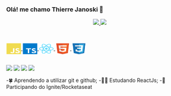 ### Olá! me chamo Thierre Janoski 👋

<div align="center">
  <a href="https://github.com/thierre7">
  <img height="180em" src="https://github-readme-stats.vercel.app/api?username=thierre7&show_icons=true&theme=react&include_all_commits=true&count_private=true"/>
  <img height="180em" src="https://github-readme-stats.vercel.app/api/top-langs/?username=thierre7&layout=compact&langs_count=7&theme=react"/>
</div>
  
  ##
  
  <div style="display: inline_block"><br>
  <img align="center" alt="Js" height="30" width="40" src="https://raw.githubusercontent.com/devicons/devicon/master/icons/javascript/javascript-plain.svg">
  <img align="center" alt="Ts" height="30" width="40" src="https://raw.githubusercontent.com/devicons/devicon/master/icons/typescript/typescript-plain.svg">
  <img align="center" alt="React" height="30" width="40" src="https://raw.githubusercontent.com/devicons/devicon/master/icons/react/react-original.svg">
  <img align="center" alt="HTML" height="30" width="40" src="https://raw.githubusercontent.com/devicons/devicon/master/icons/html5/html5-original.svg">
  <img align="center" alt="CSS" height="30" width="40" src="https://raw.githubusercontent.com/devicons/devicon/master/icons/css3/css3-original.svg">
</div>

  ##
  
  <div>
     <a href="https://instagram.com/thierrejanoski" target="_blank"><img src="https://img.shields.io/badge/-Instagram-%23E4405F?style=for-the-badge&logo=instagram&logoColor=white" target="_blank"></a>
    <a href = "thierre74@gmail.com"><img src=https://img.shields.io/badge/Gmail-D14836?style=for-the-badge&logo=gmail&logoColor=white target="_blank"></a>
    <a href=https://linkedin.com/in/thierre-janoski-041a871a1 target="_blank"><img src="https://img.shields.io/badge/-LinkedIn-%230077B5?style=for-the-badge&logo=linkedin&logoColor=white" target="_blank"></a> 
   <a href="https://www.facebook.com/thierre.janoski" target="_blank"><img src=https://img.shields.io/badge/Facebook-1877F2?style=for-the-badge&logo=facebook&logoColor=white target="_blank"></a>
  </div>
  
-🍀 Aprendendo a utilizar git e github;
-👨‍🎓 Estudando ReactJs;
-🚀Participando do Ignite/Rocketaseat


